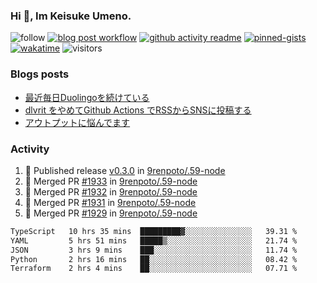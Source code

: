 ### Hi 👋, Im Keisuke Umeno.

<!--
**9renpoto/9renpoto** is a ✨ _special_ ✨ repository because its `README.md` (this file) appears on your GitHub profile.

Here are some ideas to get you started:

- 🔭 I’m currently working on ...
- 🌱 I’m currently learning ...
- 👯 I’m looking to collaborate on ...
- 🤔 I’m looking for help with ...
- 💬 Ask me about ...
- 📫 How to reach me: ...
- 😄 Pronouns: ...
- ⚡ Fun fact: ...
-->

![follow](https://img.shields.io/github/followers/9renpoto?label=Follow&style=social)
[![blog post workflow](https://github.com/9renpoto/9renpoto/actions/workflows/blog.yml/badge.svg)](https://github.com/9renpoto/9renpoto/actions/workflows/blog.yml)
[![github activity readme](https://github.com/9renpoto/9renpoto/actions/workflows/activity.yml/badge.svg)](https://github.com/9renpoto/9renpoto/actions/workflows/activity.yml)
[![pinned-gists](https://github.com/9renpoto/9renpoto/actions/workflows/pin-gist.yml/badge.svg)](https://github.com/9renpoto/9renpoto/actions/workflows/pin-gist.yml)
[![wakatime](https://github.com/9renpoto/9renpoto/actions/workflows/waka-readme-status.yml/badge.svg)](https://github.com/9renpoto/9renpoto/actions/workflows/waka-readme-status.yml)
![visitors](https://komarev.com/ghpvc/?username=9renpoto&label=Profile%20views&color=0e75b6&style=flat)

### Blogs posts

<!-- BLOG-POST-LIST:START -->
- [最近毎日Duolingoを続けている](https://9renpoto.win/entry/2023/12/05/duolingo)
- [dlvrit をやめてGithub Actions でRSSからSNSに投稿する](https://9renpoto.win/entry/2023/11/12/dlvrit-to-gh-actions)
- [アウトプットに悩んでます](https://9renpoto.win/entry/2023/11/11/technology-to-limit-input)
<!-- BLOG-POST-LIST:END -->

### Activity

<!--START_SECTION:activity-->
1. 🚀 Published release [v0.3.0](https://github.com/9renpoto/.59-node/releases/tag/v0.3.0) in [9renpoto/.59-node](https://github.com/9renpoto/.59-node)
2. 🎉 Merged PR [#1933](https://github.com/9renpoto/.59-node/pull/1933) in [9renpoto/.59-node](https://github.com/9renpoto/.59-node)
3. 🎉 Merged PR [#1932](https://github.com/9renpoto/.59-node/pull/1932) in [9renpoto/.59-node](https://github.com/9renpoto/.59-node)
4. 🎉 Merged PR [#1931](https://github.com/9renpoto/.59-node/pull/1931) in [9renpoto/.59-node](https://github.com/9renpoto/.59-node)
5. 🎉 Merged PR [#1929](https://github.com/9renpoto/.59-node/pull/1929) in [9renpoto/.59-node](https://github.com/9renpoto/.59-node)
<!--END_SECTION:activity-->

<!--START_SECTION:waka-->

```txt
TypeScript   10 hrs 35 mins  █████████▓░░░░░░░░░░░░░░░   39.31 %
YAML         5 hrs 51 mins   █████▒░░░░░░░░░░░░░░░░░░░   21.74 %
JSON         3 hrs 9 mins    ███░░░░░░░░░░░░░░░░░░░░░░   11.74 %
Python       2 hrs 16 mins   ██░░░░░░░░░░░░░░░░░░░░░░░   08.42 %
Terraform    2 hrs 4 mins    ██░░░░░░░░░░░░░░░░░░░░░░░   07.71 %
```

<!--END_SECTION:waka-->

